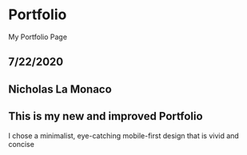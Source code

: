 # Portfolio
My Portfolio Page

## 7/22/2020

## Nicholas La Monaco

## This is my new and improved Portfolio

I chose a minimalist, eye-catching mobile-first design that is vivid and concise


